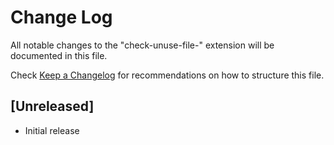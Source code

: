 # Change Log

All notable changes to the "check-unuse-file-" extension will be documented in this file.

Check [Keep a Changelog](http://keepachangelog.com/) for recommendations on how to structure this file.

## [Unreleased]

- Initial release